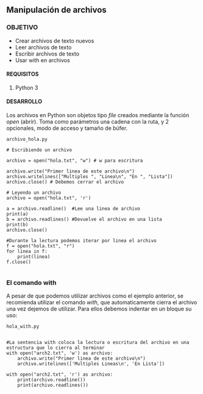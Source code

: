 ## Manipulación de archivos

### OBJETIVO

- Crear archivos de texto nuevos
- Leer archivos de texto
- Escribir archivos de texto
- Usar with en archivos

#### REQUISITOS

1. Python 3

#### DESARROLLO

Los archivos en Python son objetos tipo *file* creados mediante la función *open* (abrir). Toma como parámetros una cadena con la ruta, y 2 opcionales, modo de acceso y tamaño de búfer.

`archivo_hola.py`
```
# Escribiendo un archivo 

archivo = open("hola.txt", "w") # w para escritura

archivo.write("Primer linea de este archivo\n")
archivo.writelines(["Multiples ", "Linea\n", "En ", "Lista"])
archivo.close() # Debemos cerrar el archivo

# Leyendo un archivo
archivo = open("hola.txt", 'r')

a = archivo.readline()  #Lee una linea de archivo
print(a)
b = archivo.readlines() #Devuelve el archivo en una lista
print(b)
archivo.close()

#Durante la lectura podemos iterar por linea el archivo
f = open("hola.txt", "r")
for linea in f:
    print(linea)
f.close()


```

### El comando with

A pesar de que podemos utilizar archivos como el ejemplo anterior, se recomienda utilizar el comando *with*, que automaticamente cierra el archivo una vez dejemos de utilizar. Para ellos debemos indentar en un bloque su uso:

`hola_with.py`
```

#La sentencia with coloca la lectura o escritura del archivo en una estructura que lo cierra al terminar
with open("arch2.txt", 'w') as archivo: 
    archivo.write("Primer linea de este archivo\n") 
    archivo.writelines(['Multiples Lineas\n', 'En Lista']) 
                                                                                                                                                 
with open("arch2.txt", 'r') as archivo: 
    print(archivo.readline()) 
    print(archivo.readlines())  
```

